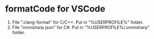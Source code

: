 # formatCode for VSCode

1. File ".clang-format" for C/C++. Put in "%USERPROFILE%" folder.
2. File "omnisharp.json" for C#. Put in "%USERPROFILE%/.omnisharp" folder.
